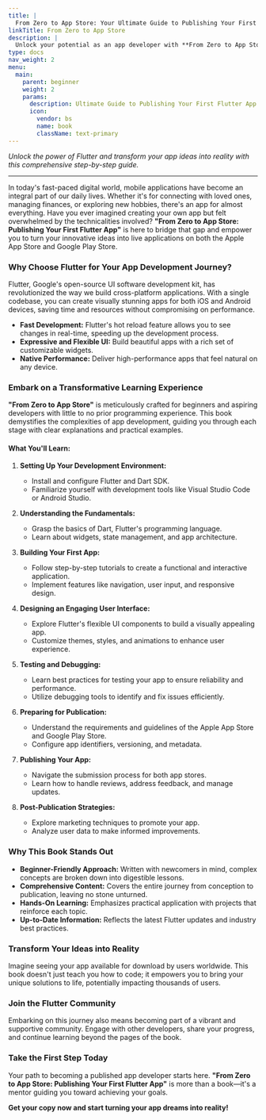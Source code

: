 ```yaml
---
title: |
  From Zero to App Store: Your Ultimate Guide to Publishing Your First Flutter App
linkTitle: From Zero to App Store
description: |
  Unlock your potential as an app developer with **From Zero to App Store: Publishing Your First Flutter App.** This comprehensive guide takes you step-by-step through building and launching your first Flutter application on both the Apple App Store and Google Play Store. Perfect for beginners, this book demystifies app development with practical tutorials, expert insights, and essential tips for a successful launch. Start your journey today and bring your innovative ideas to life!
type: docs
nav_weight: 2
menu:
  main:
    parent: beginner
    weight: 2
    params:
      description: Ultimate Guide to Publishing Your First Flutter App
      icon:
        vendor: bs
        name: book
        className: text-primary
---
```




*Unlock the power of Flutter and transform your app ideas into reality with this comprehensive step-by-step guide.*

---

In today's fast-paced digital world, mobile applications have become an integral part of our daily lives. Whether it's for connecting with loved ones, managing finances, or exploring new hobbies, there's an app for almost everything. Have you ever imagined creating your own app but felt overwhelmed by the technicalities involved? **"From Zero to App Store: Publishing Your First Flutter App"** is here to bridge that gap and empower you to turn your innovative ideas into live applications on both the Apple App Store and Google Play Store.

### **Why Choose Flutter for Your App Development Journey?**

Flutter, Google's open-source UI software development kit, has revolutionized the way we build cross-platform applications. With a single codebase, you can create visually stunning apps for both iOS and Android devices, saving time and resources without compromising on performance.

- **Fast Development:** Flutter's hot reload feature allows you to see changes in real-time, speeding up the development process.
- **Expressive and Flexible UI:** Build beautiful apps with a rich set of customizable widgets.
- **Native Performance:** Deliver high-performance apps that feel natural on any device.

### Embark on a Transformative Learning Experience

**"From Zero to App Store"** is meticulously crafted for beginners and aspiring developers with little to no prior programming experience. This book demystifies the complexities of app development, guiding you through each stage with clear explanations and practical examples.

#### What You'll Learn:

1. **Setting Up Your Development Environment:**
    - Install and configure Flutter and Dart SDK.
    - Familiarize yourself with development tools like Visual Studio Code or Android Studio.

2. **Understanding the Fundamentals:**
    - Grasp the basics of Dart, Flutter's programming language.
    - Learn about widgets, state management, and app architecture.

3. **Building Your First App:**
    - Follow step-by-step tutorials to create a functional and interactive application.
    - Implement features like navigation, user input, and responsive design.

4. **Designing an Engaging User Interface:**
    - Explore Flutter's flexible UI components to build a visually appealing app.
    - Customize themes, styles, and animations to enhance user experience.

5. **Testing and Debugging:**
    - Learn best practices for testing your app to ensure reliability and performance.
    - Utilize debugging tools to identify and fix issues efficiently.

6. **Preparing for Publication:**
    - Understand the requirements and guidelines of the Apple App Store and Google Play Store.
    - Configure app identifiers, versioning, and metadata.

7. **Publishing Your App:**
    - Navigate the submission process for both app stores.
    - Learn how to handle reviews, address feedback, and manage updates.

8. **Post-Publication Strategies:**
    - Explore marketing techniques to promote your app.
    - Analyze user data to make informed improvements.

### **Why This Book Stands Out**

- **Beginner-Friendly Approach:** Written with newcomers in mind, complex concepts are broken down into digestible lessons.
- **Comprehensive Content:** Covers the entire journey from conception to publication, leaving no stone unturned.
- **Hands-On Learning:** Emphasizes practical application with projects that reinforce each topic.
- **Up-to-Date Information:** Reflects the latest Flutter updates and industry best practices.

### Transform Your Ideas into Reality

Imagine seeing your app available for download by users worldwide. This book doesn't just teach you how to code; it empowers you to bring your unique solutions to life, potentially impacting thousands of users.

### Join the Flutter Community

Embarking on this journey also means becoming part of a vibrant and supportive community. Engage with other developers, share your progress, and continue learning beyond the pages of the book.

### Take the First Step Today

Your path to becoming a published app developer starts here. **"From Zero to App Store: Publishing Your First Flutter App"** is more than a book—it's a mentor guiding you toward achieving your goals.

**Get your copy now and start turning your app dreams into reality!**

